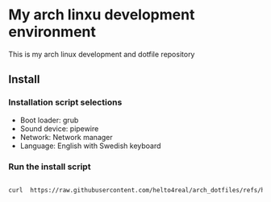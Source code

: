 # My arch linxu development environment

This is my arch linux development and dotfile repository

## Install

### Installation script selections

- Boot loader: grub
- Sound device: pipewire
- Network: Network manager
- Language: English with Swedish keyboard

### Run the install script

```bash

curl  https://raw.githubusercontent.com/helto4real/arch_dotfiles/refs/heads/main/initiatl_install.sh | bash

```
